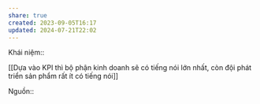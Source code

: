 ```yaml
---
share: true
created: 2023-09-05T16:17
updated: 2024-07-21T22:02
---
```

Khái niệm:: 

[[Dựa vào KPI thì bộ phận kinh doanh sẽ có tiếng nói lớn nhất, còn đội phát triển sản phẩm rất ít có tiếng nói]]

Nguồn:: 